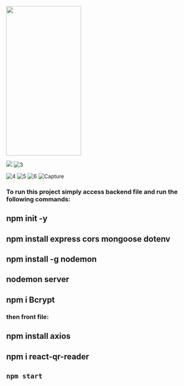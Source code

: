 <img src="[https://camo.githubusercontent.com/..." data-canonical-src="https://gyazo.com/eb5c5741b6a9a16c692170a41a49c858.png](https://user-images.githubusercontent.com/97188701/178636014-1912f10e-bc25-49b3-a304-ac6dd92163c7.png" width="200" height="400" />

![](https://user-images.githubusercontent.com/97188701/178636014-1912f10e-bc25-49b3-a304-ac6dd92163c7.png ) 
![3](https://user-images.githubusercontent.com/97188701/178636022-3467a0ba-04b4-4a8b-b6dd-3815e35d98c9.png)

![4](https://user-images.githubusercontent.com/97188701/178636026-31f59468-f968-4fd0-88f2-9c32bcb094ca.png)
![5](https://user-images.githubusercontent.com/97188701/178636034-71c7ca71-fcf9-4ab3-ad0b-094451be1a96.png)
![6](https://user-images.githubusercontent.com/97188701/178636040-80b37c99-d20b-408e-8274-13998f696891.png)
![Capture](https://user-images.githubusercontent.com/97188701/178636046-55c4ba16-5e3a-461e-bc07-8a7b2ff43be8.PNG)



### To run this project simply access backend file and run the following commands:

## npm init -y
## npm install express cors mongoose dotenv
## npm install -g nodemon
## nodemon server
## npm i Bcrypt 

### then front file:

## npm install axios
## npm i react-qr-reader
## `npm start`

